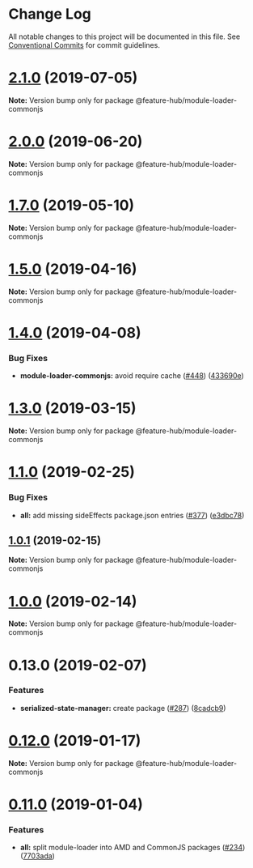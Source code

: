 # Change Log

All notable changes to this project will be documented in this file.
See [Conventional Commits](https://conventionalcommits.org) for commit guidelines.

# [2.1.0](https://github.com/sinnerschrader/feature-hub/compare/v2.0.0...v2.1.0) (2019-07-05)

**Note:** Version bump only for package @feature-hub/module-loader-commonjs





# [2.0.0](https://github.com/sinnerschrader/feature-hub/compare/v1.7.0...v2.0.0) (2019-06-20)

**Note:** Version bump only for package @feature-hub/module-loader-commonjs





# [1.7.0](https://github.com/sinnerschrader/feature-hub/compare/v1.6.0...v1.7.0) (2019-05-10)

**Note:** Version bump only for package @feature-hub/module-loader-commonjs





# [1.5.0](https://github.com/sinnerschrader/feature-hub/compare/v1.4.0...v1.5.0) (2019-04-16)

**Note:** Version bump only for package @feature-hub/module-loader-commonjs





# [1.4.0](https://github.com/sinnerschrader/feature-hub/compare/v1.3.0...v1.4.0) (2019-04-08)


### Bug Fixes

* **module-loader-commonjs:** avoid require cache ([#448](https://github.com/sinnerschrader/feature-hub/issues/448)) ([433690e](https://github.com/sinnerschrader/feature-hub/commit/433690e))





# [1.3.0](https://github.com/sinnerschrader/feature-hub/compare/v1.2.0...v1.3.0) (2019-03-15)

**Note:** Version bump only for package @feature-hub/module-loader-commonjs





# [1.1.0](https://github.com/sinnerschrader/feature-hub/compare/v1.0.1...v1.1.0) (2019-02-25)


### Bug Fixes

* **all:** add missing sideEffects package.json entries ([#377](https://github.com/sinnerschrader/feature-hub/issues/377)) ([e3dbc78](https://github.com/sinnerschrader/feature-hub/commit/e3dbc78))





## [1.0.1](https://github.com/sinnerschrader/feature-hub/compare/v1.0.0...v1.0.1) (2019-02-15)

**Note:** Version bump only for package @feature-hub/module-loader-commonjs





# [1.0.0](https://github.com/sinnerschrader/feature-hub/compare/v0.13.0...v1.0.0) (2019-02-14)

**Note:** Version bump only for package @feature-hub/module-loader-commonjs





# 0.13.0 (2019-02-07)


### Features

* **serialized-state-manager:** create package ([#287](https://github.com/sinnerschrader/feature-hub/issues/287)) ([8cadcb9](https://github.com/sinnerschrader/feature-hub/commit/8cadcb9))





# [0.12.0](https://github.com/sinnerschrader/feature-hub/compare/v0.11.0...v0.12.0) (2019-01-17)

**Note:** Version bump only for package @feature-hub/module-loader-commonjs





# [0.11.0](https://github.com/sinnerschrader/feature-hub/compare/v0.10.0...v0.11.0) (2019-01-04)


### Features

* **all:** split module-loader into AMD and CommonJS packages ([#234](https://github.com/sinnerschrader/feature-hub/issues/234)) ([7703ada](https://github.com/sinnerschrader/feature-hub/commit/7703ada))

